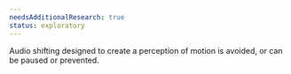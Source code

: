 ```yaml
---
needsAdditionalResearch: true
status: exploratory
---
```


Audio shifting designed to create a perception of motion is avoided, or can be paused or prevented.
